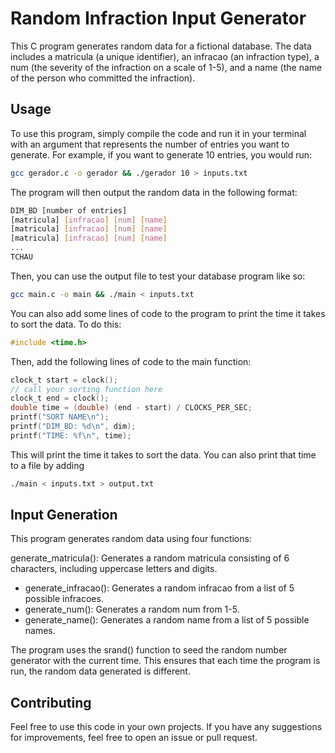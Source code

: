 # Random Infraction Input Generator
This C program generates random data for a fictional database. The data includes a matricula (a unique identifier), an infracao (an infraction type), a num (the severity of the infraction on a scale of 1-5), and a name (the name of the person who committed the infraction).

## Usage
To use this program, simply compile the code and run it in your terminal with an argument that represents the number of entries you want to generate. For example, if you want to generate 10 entries, you would run:

```bash
gcc gerador.c -o gerador && ./gerador 10 > inputs.txt
```

The program will then output the random data in the following format:

```bash
DIM_BD [number of entries]
[matricula] [infracao] [num] [name]
[matricula] [infracao] [num] [name]
[matricula] [infracao] [num] [name]
...
TCHAU
```

Then, you can use the output file to test your database program like so:

```bash
gcc main.c -o main && ./main < inputs.txt
```

You can also add some lines of code to the program to print the time it takes to sort the data. To do this:
```c
#include <time.h>
```
Then, add the following lines of code to the main function:
```c
clock_t start = clock();
// call your sorting function here
clock_t end = clock();
double time = (double) (end - start) / CLOCKS_PER_SEC;
printf("SORT NAME\n");
printf("DIM_BD: %d\n", dim);
printf("TIME: %f\n", time);
```

This will print the time it takes to sort the data. You can also print that time to a file by adding
```bash
./main < inputs.txt > output.txt
```

## Input Generation
This program generates random data using four functions:

generate_matricula(): Generates a random matricula consisting of 6 characters, including uppercase letters and digits.
* generate_infracao(): Generates a random infracao from a list of 5 possible infracoes.
* generate_num(): Generates a random num from 1-5.
* generate_name(): Generates a random name from a list of 5 possible names.

The program uses the srand() function to seed the random number generator with the current time. This ensures that each time the program is run, the random data generated is different.

## Contributing
Feel free to use this code in your own projects. If you have any suggestions for improvements, feel free to open an issue or pull request.